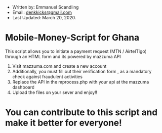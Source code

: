* Written by: Emmanuel Scandling
* Email: denkkicks@gmail.com
* Last Updated: March 20, 2020.

# Mobile-Money-Script for Ghana
This script allows you to initiate a payment request (MTN / AirtelTigo) through an HTML form and its powered by mazzuma API

1. Visit mazzuma.com and create a new account
2. Additionally, you must fill out their verification form , as a mandatory check against fraudulent activities
3. Replace the API in the mprocess.php with your api at the mazzuma dashboard
4. Upload the files on your sever and enjoy!!

# You can contribute to this script and make it better for everyone!
